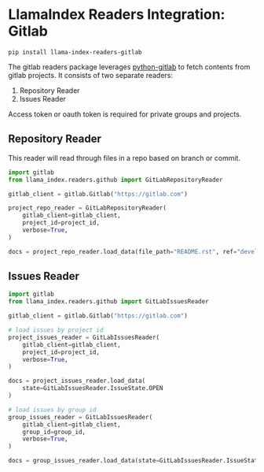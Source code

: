 # LlamaIndex Readers Integration: Gitlab

`pip install llama-index-readers-gitlab`

The gitlab readers package leverages [python-gitlab](https://python-gitlab.readthedocs.io/en/stable/index.html) to fetch contents from gitlab projects. It consists of two separate readers:

1. Repository Reader
2. Issues Reader

Access token or oauth token is required for private groups and projects.

## Repository Reader

This reader will read through files in a repo based on branch or commit.

```python
import gitlab
from llama_index.readers.github import GitLabRepositoryReader

gitlab_client = gitlab.Gitlab("https://gitlab.com")

project_repo_reader = GitLabRepositoryReader(
    gitlab_client=gitlab_client,
    project_id=project_id,
    verbose=True,
)

docs = project_repo_reader.load_data(file_path="README.rst", ref="develop")
```

## Issues Reader

```python
import gitlab
from llama_index.readers.github import GitLabIssuesReader

gitlab_client = gitlab.Gitlab("https://gitlab.com")

# load issues by project id
project_issues_reader = GitLabIssuesReader(
    gitlab_client=gitlab_client,
    project_id=project_id,
    verbose=True,
)

docs = project_issues_reader.load_data(
    state=GitLabIssuesReader.IssueState.OPEN
)

# load issues by group id
group_issues_reader = GitLabIssuesReader(
    gitlab_client=gitlab_client,
    group_id=group_id,
    verbose=True,
)

docs = group_issues_reader.load_data(state=GitLabIssuesReader.IssueState.OPEN)
```

